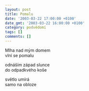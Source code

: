 ```yaml
---
layout: post
title: Pomalu
date: '2003-03-22 17:00:00 +0100'
date_gmt: '2003-03-22 16:00:00 +0100'
category: podvědomí
tags: []
comments: []
---
```


<p>Mlha nad mým domem<br>vlní se pomalu</p>
<p>odnáším západ slunce<br>do odpadkvého koše</p>
<p>světlo umírá<br>samo na obloze</p>
